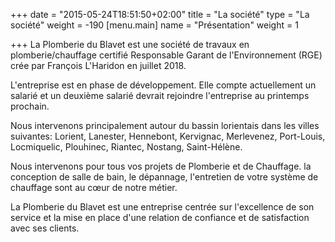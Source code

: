 +++
date = "2015-05-24T18:51:50+02:00"
title = "La société"
type = "La société"
weight = -190
[menu.main]
name = "Présentation"
weight = 1

+++
La Plomberie du Blavet est une société de travaux en plomberie/chauffage certifié Responsable Garant de l'Environnement (RGE)  crée par François L'Haridon en juillet 2018.

L'entreprise est en phase de développement. Elle compte actuellement un salarié et un deuxième salarié devrait rejoindre l'entreprise au printemps prochain. 

Nous intervenons principalement autour du bassin lorientais dans les villes suivantes: Lorient, Lanester, Hennebont, Kervignac, Merlevenez, Port-Louis, Locmiquelic, Plouhinec, Riantec, Nostang, Saint-Hélène. 

Nous intervenons pour tous vos projets de Plomberie et de Chauffage. la conception de salle de bain, le dépannage, l'entretien de votre système de chauffage sont au cœur de notre métier.

La Plomberie du Blavet est une entreprise centrée sur l'excellence de son service et la mise en place d'une relation de confiance et de satisfaction avec ses clients.